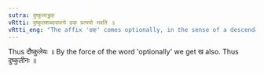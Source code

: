 ```yaml
---
sutra: दुष्कुलाड्ढक्
vRtti: दुष्कुलशब्दादपत्ये ढक् प्रत्ययो भवति ॥
vRtti_eng: "The affix 'ढक्' comes optionally, in the sense of a descendant, after the word '_dushkala_.'"
---
```

Thus दौष्कुलेयः ॥ By the force of the word 'optionally' we get ख also. Thus दुष्कुलीनः ॥
